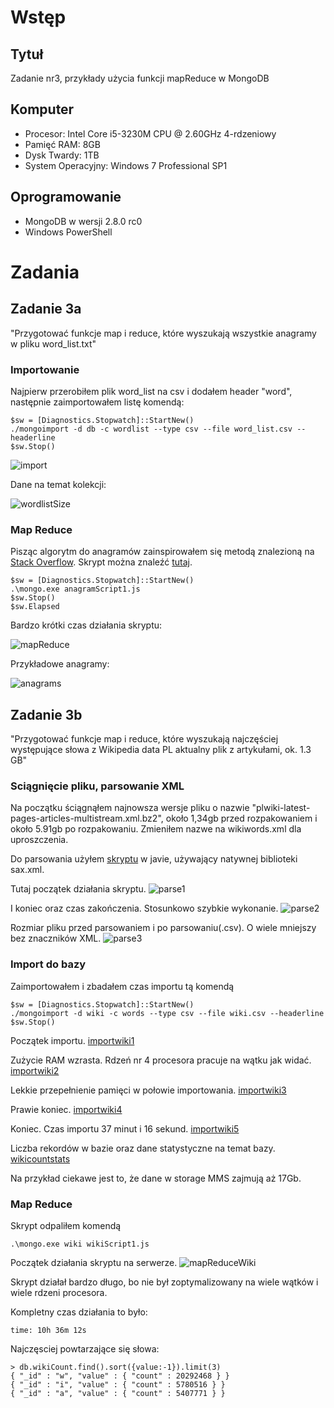# Wstęp
## Tytuł
Zadanie nr3, przykłady użycia funkcji mapReduce w MongoDB
## Komputer
* Procesor: Intel Core i5-3230M CPU @ 2.60GHz 4-rdzeniowy
* Pamięć RAM: 8GB
* Dysk Twardy: 1TB
* System Operacyjny: Windows 7 Professional SP1

## Oprogramowanie
* MongoDB w wersji 2.8.0 rc0
* Windows PowerShell

# Zadania

## Zadanie 3a

"Przygotować funkcje map i reduce, które wyszukają wszystkie anagramy w pliku word_list.txt"

### Importowanie

Najpierw przerobiłem plik word_list na csv i dodałem header "word", następnie zaimportowałem listę komendą:
~~~
$sw = [Diagnostics.Stopwatch]::StartNew()
./mongoimport -d db -c wordlist --type csv --file word_list.csv --headerline
$sw.Stop()
~~~

![import](screenshots/import.png) <br />

Dane na temat kolekcji:

![wordlistSize](screenshots/wordlistSize.png) <br />

### Map Reduce

Pisząc algorytm do anagramów zainspirowałem się metodą znalezioną na [Stack Overflow](http://stackoverflow.com/questions/19600442/anagram-algorithm-using-a-hashtable-and-or-tries). Skrypt można znaleźć [tutaj](anagramScript1.js).

~~~
$sw = [Diagnostics.Stopwatch]::StartNew()
.\mongo.exe anagramScript1.js
$sw.Stop()
$sw.Elapsed
~~~

Bardzo krótki czas działania skryptu:

![mapReduce](screenshots/mapReduce.png) <br />

Przykładowe anagramy:

![anagrams](screenshots/anagrams.png) <br />

## Zadanie 3b

"Przygotować funkcje map i reduce, które wyszukają najczęściej występujące słowa z Wikipedia data PL aktualny plik z artykułami, ok. 1.3 GB"

### Sciągnięcie pliku, parsowanie XML

Na początku ściągnąłem najnowsza wersje pliku o nazwie "plwiki-latest-pages-articles-multistream.xml.bz2", około 1,34gb przed rozpakowaniem i około 5.91gb po rozpakowaniu. Zmieniłem nazwe na wikiwords.xml dla uproszczenia.

Do parsowania użyłem [skryptu](XMLParser.java) w javie, używający natywnej biblioteki sax.xml. 

Tutaj początek działania skryptu.
![parse1](screenshots/parse1.png) <br />

I koniec oraz czas zakończenia. Stosunkowo szybkie wykonanie.
![parse2](screenshots/parse2.png) <br />

Rozmiar pliku przed parsowaniem i po parsowaniu(.csv). O wiele mniejszy bez znaczników XML.
![parse3](screenshots/parse3.png) <br />

### Import do bazy

Zaimportowałem i zbadałem czas importu tą komendą
~~~
$sw = [Diagnostics.Stopwatch]::StartNew()
./mongoimport -d wiki -c words --type csv --file wiki.csv --headerline
$sw.Stop()
~~~
Początek importu.
[importwiki1](screenshots/importwiki1.png) <br />

Zużycie RAM wzrasta. Rdzeń nr 4 procesora pracuje na wątku jak widać.
[importwiki2](screenshots/importwiki2.png) <br />

Lekkie przepełnienie pamięci w połowie importowania.
[importwiki3](screenshots/importwiki3.png) <br />

Prawie koniec.
[importwiki4](screenshots/importwiki4.png) <br />

Koniec. Czas importu 37 minut i 16 sekund.
[importwiki5](screenshots/importwiki5.png) <br />

Liczba rekordów w bazie oraz dane statystyczne na temat bazy.
[wikicountstats](screenshots/wikicountstats.png) <br />

Na przykład ciekawe jest to, że dane w storage MMS zajmują aż 17Gb. 

### Map Reduce

Skrypt odpaliłem komendą 

~~~
.\mongo.exe wiki wikiScript1.js
~~~

Początek działania skryptu na serwerze.
![mapReduceWiki](screenshots/mapReduceWiki.png) <br />

Skrypt działał bardzo długo, bo nie był zoptymalizowany na wiele wątków i wiele rdzeni procesora.

Kompletny czas działania to było:

~~~
time: 10h 36m 12s
~~~

Najczęsciej powtarzające się słowa:
~~~
> db.wikiCount.find().sort({value:-1}).limit(3)
{ "_id" : "w", "value" : { "count" : 20292468 } }
{ "_id" : "i", "value" : { "count" : 5780516 } }
{ "_id" : "a", "value" : { "count" : 5407771 } }
~~~